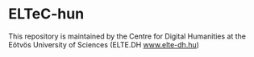 # ELTeC-hun
This repository is maintained by the Centre for Digital Humanities at the Eötvös University of Sciences (ELTE.DH  www.elte-dh.hu)
